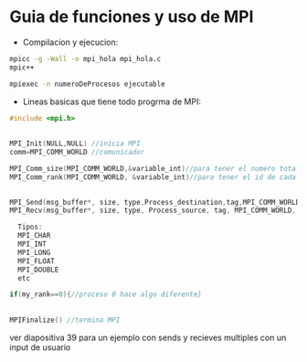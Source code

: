 # Guia de funciones y uso de MPI
* Compilacion y ejecucion:  
  
```Bash
mpicc -g -Wall -o mpi_hola mpi_hola.c  
mpic++  

mpiexec -n numeroDeProcesos ejecutable
``` 
* Lineas basicas que tiene todo progrma de MPI:     
```C++
#include <mpi.h>
  
  
MPI_Init(NULL,NULL) //inicia MPI  
comm=MPI_COMM_WORLD //comunicador  

MPI_Comm_size(MPI_COMM_WORLD,&variable_int)//para tener el numero total de procesos  
MPI_Comm_rank(MPI_COMM_WORLD, &variable_int)//para tener el id de cada proceso de 0 a numProcesos  
  

MPI_Send(msg_buffer*, size, type,Process_destination,tag,MPI_COMM_WORLD)    
MPI_Recv(msg_buffer*, size, type, Process_source, tag, MPI_COMM_WORLD, status ) //MPI_STATUS_IGNORE  

  Tipos:
  MPI_CHAR
  MPI_INT  
  MPI_LONG
  MPI_FLOAT
  MPI_DOUBLE
  etc

if(my_rank==0){//proceso 0 hace algo diferente}  
  
 
MPIFinalize() //termina MPI  
```  

ver diapositiva 39 para un ejemplo con sends y recieves multiples con un input de usuario  
